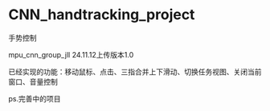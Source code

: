 # CNN_handtracking_project
手势控制

mpu_cnn_group_jll
24.11.12上传版本1.0

已经实现的功能：移动鼠标、点击、三指合并上下滑动、切换任务视图、关闭当前窗口、音量控制

ps.完善中的项目
